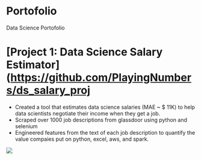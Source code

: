 # Portofolio
Data Science Portofolio

# [Project 1: Data Science Salary Estimator](https://github.com/PlayingNumbers/ds_salary_proj
* Created a tool that estimates data science salaries (MAE ~ $ 11K) to help data scientists negotiate their income when they get a job.
* Scraped over 1000 job descriptions from glassdoor using python and selenium
* Engineered features from the text of each job description to quantify the value compaies put on python, excel, aws, and spark.

![](//images/positions_by_state.png)
